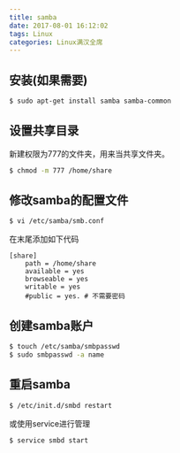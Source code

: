 ```yaml
---
title: samba
date: 2017-08-01 16:12:02
tags: Linux
categories: Linux满汉全席
---
```


## 安装(如果需要)
```bash
$ sudo apt-get install samba samba-common
```

##  设置共享目录
新建权限为777的文件夹，用来当共享文件夹。
```bash
$ chmod -m 777 /home/share
```

## 修改samba的配置文件
```bash
$ vi /etc/samba/smb.conf
```
在末尾添加如下代码
```yuml
[share]
    path = /home/share
    available = yes
    browseable = yes
    writable = yes
    #public = yes. # 不需要密码
```

## 创建samba账户
```bash
$ touch /etc/samba/smbpasswd
$ sudo smbpasswd -a name
```

## 重启samba
```bash
$ /etc/init.d/smbd restart
```

或使用service进行管理
```bash
$ service smbd start
```